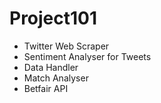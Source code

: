 # Project101
- Twitter Web Scraper 
- Sentiment Analyser for Tweets
- Data Handler
- Match Analyser
- Betfair API
